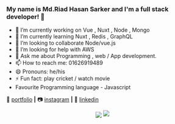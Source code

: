 ### My name is Md.Riad Hasan Sarker and I'm a full stack developer!  👋


- 🔭 I’m currently working on Vue , Nuxt , Node , Mongo
- 🌱 I’m currently learning Nuxt , Redis , GraphQL
- 👯 I’m looking to collaborate Node/vue.js
- 🤔 I’m looking for help with AWS
- 💬 Ask me about Programming , web / App development.
- 📫 How to reach me:  01626919489
- 😄 Pronouns: he/his
- ⚡ Fun fact: play cricket / watch movie
- Favourite Programming language - Javascript


🏡 [portfolio][portfolio] **|** 
📷 [instagram][instagram] **|** 
👔 [linkedin][linkedin]


[portfolio]: https://rothi.unaux.com
[instagram]: https://www.instagram.com/hasan_rothi/
[linkedin]: https://www.linkedin.com/in/md-riad-hasan-sarker-rothi-02289a142/


<p align="center">
  <img align="center" src="https://github-readme-stats.vercel.app/api/top-langs/?username=HasanRothi&theme=radical&hide_langs_below=1&layout=compact" />
 <img src="https://github-readme-stats.vercel.app/api?username=HasanRothi&&show_icons=true&title_color=ffffff&icon_color=bb2acf&text_color=daf7dc&bg_color=60a3bc" />
</p>

